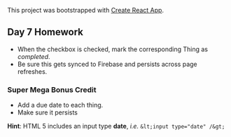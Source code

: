 This project was bootstrapped with [Create React App](https://github.com/facebookincubator/create-react-app).



## Day 7 Homework

* When the checkbox is checked, mark the corresponding Thing as _completed_.
* Be sure this gets synced to Firebase and persists across page refreshes.

### Super Mega Bonus Credit

* Add a due date to each thing.
* Make sure it persists

**Hint**: HTML 5 includes an input type **date**, _i.e._ `&lt;input type="date" /&gt;`